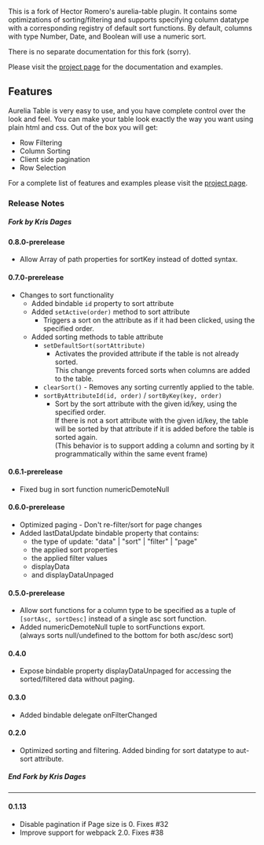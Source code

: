 This is a fork of Hector Romero's aurelia-table plugin.
It contains some optimizations of sorting/filtering and supports specifying
column datatype with a corresponding registry of default sort functions.
By default, columns with type Number, Date, and Boolean will use a numeric sort.

There is no separate documentation for this fork (sorry).

Please visit the [project page](http://tochoromero.github.com/aurelia-table) for the documentation and examples.

## Features
Aurelia Table is very easy to use, and you have complete control over the look and feel. You can make your table look exactly the way you want using plain html and css.
Out of the box you will get:
 - Row Filtering
 - Column Sorting
 - Client side pagination
 - Row Selection
 
For a complete list of features and examples please visit the [project page](http://tochoromero.github.com/aurelia-table).

### Release Notes
##### Fork by Kris Dages

#### 0.8.0-prerelease
- Allow Array of path properties for sortKey instead of dotted syntax.

#### 0.7.0-prerelease
- Changes to sort functionality
  - Added bindable `id` property to sort attribute
  - Added `setActive(order)` method to sort attribute
    - Triggers a sort on the attribute as if it had been clicked, using the specified order.  
  - Added sorting methods to table attribute
    - `setDefaultSort(sortAttribute)`
      - Activates the provided attribute if the table is not already sorted.<br/>
        This change prevents forced sorts when columns are added to the table.
    - `clearSort()` - Removes any sorting currently applied to the table.
    - `sortByAttributeId(id, order)` / `sortByKey(key, order)`
      - Sort by the sort attribute with the given id/key, using the specified order.<br/>
        If there is not a sort attribute with the given id/key, the table will be sorted by 
        that attribute if it is added before the table is sorted again.<br/>
        (This behavior is to support adding a column and sorting by it programmatically within the same event frame) 

#### 0.6.1-prerelease
- Fixed bug in sort function numericDemoteNull

#### 0.6.0-prerelease
- Optimized paging - Don't re-filter/sort for page changes
- Added lastDataUpdate bindable property that contains:
  - the type of update: "data" | "sort" | "filter" | "page"
  - the applied sort properties
  - the applied filter values
  - displayData
  - and displayDataUnpaged

#### 0.5.0-prerelease
- Allow sort functions for a column type to be specified as a tuple of `[sortAsc, sortDesc]`
instead of a single asc sort function.
- Added numericDemoteNull tuple to sortFunctions export.<br>(always sorts null/undefined to the bottom for both asc/desc sort)

#### 0.4.0
* Expose bindable property displayDataUnpaged for accessing the sorted/filtered data without paging.

#### 0.3.0
* Added bindable delegate onFilterChanged

#### 0.2.0
* Optimized sorting and filtering. Added binding for sort datatype to aut-sort attribute.

##### End Fork by Kris Dages
----

#### 0.1.13
* Disable pagination if Page size is 0. Fixes #32
* Improve support for webpack 2.0. Fixes #38
